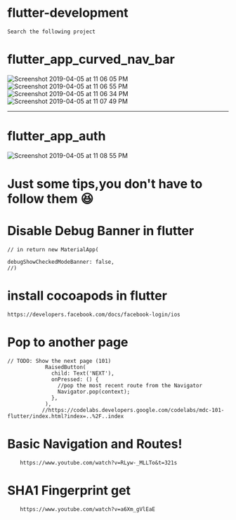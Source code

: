 # flutter-development

    Search the following project


# flutter_app_curved_nav_bar

![Screenshot 2019-04-05 at 11 06 05 PM](https://user-images.githubusercontent.com/38970774/55637476-b82ce780-57f7-11e9-8928-4aa221adff26.png)
![Screenshot 2019-04-05 at 11 06 55 PM](https://user-images.githubusercontent.com/38970774/55637478-b9f6ab00-57f7-11e9-9ef2-1041d42e0b1d.png)
![Screenshot 2019-04-05 at 11 06 34 PM](https://user-images.githubusercontent.com/38970774/55637480-bbc06e80-57f7-11e9-80f1-1ca1c69cb767.png)
![Screenshot 2019-04-05 at 11 07 49 PM](https://user-images.githubusercontent.com/38970774/55637486-bebb5f00-57f7-11e9-8409-7ac8f45e5677.png)

------------------------------

# flutter_app_auth

![Screenshot 2019-04-05 at 11 08 55 PM](https://user-images.githubusercontent.com/38970774/55637611-08a44500-57f8-11e9-8ece-db962beaa34a.png)



























#  Just some tips,you don't have to follow them 😆


# Disable Debug Banner in flutter

    // in return new MaterialApp(
  
    debugShowCheckedModeBanner: false,
    //)
  
  
# install cocoapods in flutter
    https://developers.facebook.com/docs/facebook-login/ios
  
  
# Pop to another page

    // TODO: Show the next page (101) 
                RaisedButton(
                  child: Text('NEXT'),
                  onPressed: () {
                    //pop the most recent route from the Navigator
                    Navigator.pop(context);
                  },
                ),
               //https://codelabs.developers.google.com/codelabs/mdc-101-flutter/index.html?index=..%2F..index
                
             
#  Basic Navigation and Routes!

        https://www.youtube.com/watch?v=RLyw-_MLLTo&t=321s
        
# SHA1 Fingerprint get

        https://www.youtube.com/watch?v=a6Xm_gVlEaE
